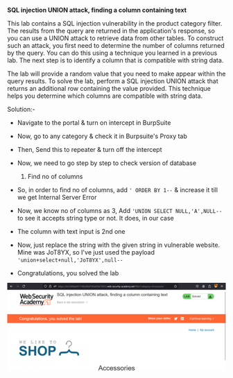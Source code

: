 **SQL injection UNION attack, finding a column containing text**

This lab contains a SQL injection vulnerability in the product category filter. The results from the query are returned in the application's response, so you can use a UNION attack to retrieve data from other tables. To construct such an attack, you first need to determine the number of columns returned by the query. You can do this using a technique you learned in a previous lab. The next step is to identify a column that is compatible with string data.

The lab will provide a random value that you need to make appear within the query results. To solve the lab, perform a SQL injection UNION attack that returns an additional row containing the value provided. This technique helps you determine which columns are compatible with string data. 

Solution:- 

* Navigate to the portal & turn on intercept in BurpSuite
* Now, go to any category & check it in Burpsuite's Proxy tab
* Then, Send this to repeater & turn off the intercept
* Now, we need to go step by step to check version of database
     1. Find no of columns
    
* So, in order to find no of columns, add ```' ORDER BY 1--``` & increase it till we get Internal Server Error  
* Now, we know no of columns as 3, Add ```'UNION SELECT NULL,'A',NULL--``` to see it accepts string type or not. It does, in our case  
* The column with text input is 2nd one
* Now, just replace the string with the given string in vulnerable website. Mine was JoT8YX, so I've just used the payload ```'union+select+null,'JoT8YX',null--```
* Congratulations, you solved the lab

![solution_lab9.png](../images/img_11.png)
